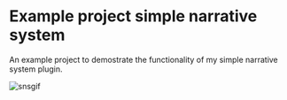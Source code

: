 # Example project simple narrative system
 An example project to demostrate the functionality of my simple narrative system plugin.
 
![snsgif](https://github.com/user-attachments/assets/9e4c62f1-aa7a-4882-99a0-c6357563eeae)

